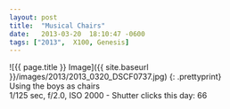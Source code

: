 ```yaml
---
layout: post
title:  "Musical Chairs"
date:   2013-03-20  18:10:47 -0600
tags: ["2013",  X100, Genesis]
---
```

![{{ page.title }} Image]({{ site.baseurl }}/images/2013/2013_0320_DSCF0737.jpg)
{: .prettyprint}  
Using the boys as chairs  
1/125 sec, f/2.0, ISO 2000 - Shutter clicks this day: 66